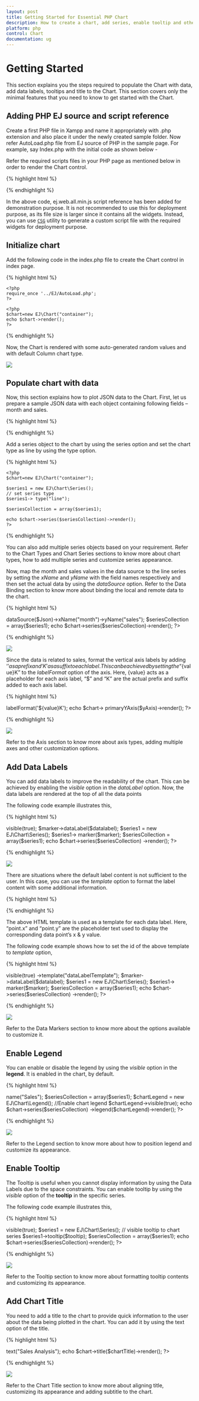 ```yaml
---
layout: post
title: Getting Started for Essential PHP Chart
description: How to create a chart, add series, enable tooltip and other features in Chart.
platform: php
control: Chart
documentation: ug
---
```


# Getting Started

This section explains you the steps required to populate the Chart with data, add data labels, tooltips and title to the Chart. This section covers only the minimal features that you need to know to get started with the Chart.

## Adding PHP EJ source and script reference

Create a first PHP file in Xampp and name it appropriately with .php extension and also place it under the newly created sample folder. Now refer AutoLoad.php file from EJ source of PHP in the sample page. For example, say Index.php with the initial code as shown below -

Refer the required scripts files in your PHP page as mentioned below in order to render the Chart control.

{% highlight html %}

<!DOCTYPE html>
<html>
<head>
<!--  jquery script  -->
    <script type="text/javascript" src="//cdn.syncfusion.com/js/assets/external/jquery-3.0.0.min.js"></script>    
    <!-- Essential JS UI widget -->
    <script type="text/javascript" src="//cdn.syncfusion.com/14.3.0.49/js/web/ej.web.all.min.js"></script></head>
<body>
<!--Refer AutoLoad.php common source to render the control-->
   <?php
      require_once '../EJ/AutoLoad.php';
    ?>
</body>
</html>


{% endhighlight %}

In the above code, ej.web.all.min.js script reference has been added for demonstration purpose. It is not recommended to use this for deployment purpose, as its file size is larger since it contains all the widgets. Instead, you can use [`CSG`](http://csg.syncfusion.com/) utility to generate a custom script file with the required widgets for deployment purpose.

## Initialize chart

Add the following code in the index.php file to create the Chart control in index page.

{% highlight html %}

<div>

    <?php
    require_once '../EJ/AutoLoad.php';
    ?>

    <?php
    $chart=new EJ\Chart("container");
    echo $chart->render();
    ?>
</div>


{% endhighlight %}

Now, the Chart is rendered with some auto-generated random values and with default Column chart type.

![](Getting-Started_images/Getting-Started_img1.png)


## Populate chart with data

Now, this section explains how to plot JSON data to the Chart. First, let us prepare a sample JSON data with each object containing following fields – month and sales.

{% highlight html %}

<?php
  $Json = '[
      { "month": "Jan", "sales": 35 },
      { "month": "Feb", "sales": 28 },
      { "month": "Mar", "sales": 34 },
      { "month": "Apr", "sales": 32 },
      { "month": "May", "sales": 40 },
      { "month": "Jun", "sales": 32 },
      { "month": "Jul", "sales": 35 },
      { "month": "Aug", "sales": 55 },
      { "month": "Sep", "sales": 38 },
      { "month": "Oct", "sales": 30 },
      { "month": "Nov", "sales": 25 },
      { "month": "Dec", "sales": 32 }]';
    $Json = json_decode($Json,true);
?>


{% endhighlight %}

Add a series object to the chart by using the series option and set the chart type as line by using the type option. 

{% highlight html %}

    <?php
    $chart=new EJ\Chart("container");

    $series1 = new EJ\Chart\Series();
    // set series type
    $series1-> type("line");

    $seriesCollection = array($series1);

    echo $chart->series($seriesCollection)->render();
    ?>


{% endhighlight %}

You can also add multiple series objects based on your requirement. Refer to the Chart Types and Chart Series sections to know more about chart types, how to add multiple series and customize series appearance.

Now, map the month and sales values in the data source to the line series by setting the *xName* and *yName* with the field names respectively and then set the actual data by using the *dataSource* option. Refer to the Data Binding section to know more about binding the local and remote data to the chart.


{% highlight html %}

<?php
    $chart=new EJ\Chart("container");

    $series1 = new EJ\Chart\Series();
    //Set datasource, xName and yName
    $series1->dataSource($Json)->xName("month")->yName("sales");

    $seriesCollection = array($series1);

    echo $chart->series($seriesCollection)->render();
    ?>


{% endhighlight %}

![](Getting-Started_images/Getting-Started_img2.png)


Since the data is related to sales, format the vertical axis labels by adding ‘$’ as a prefix and ‘K’ as a suffix to each label. This can be achieved by setting the “${value}K” to the *labelFormat* option of the axis. Here, {value} acts as a placeholder for each axis label, “$” and “K” are the actual prefix and suffix added to each axis label. 

{% highlight html %}

<?php
    $chart=new EJ\Chart("container");
    $yAxis = new EJ\Chart\PrimaryYAxis();
       
    // Customize the axis label format.
    $yAxis->labelFormat('${value}K');
    echo $chart-> primaryYAxis($yAxis)->render();
  ?>


{% endhighlight %}

![](Getting-Started_images/Getting-Started_img3.png)


Refer to the Axis section to know more about axis types, adding multiple axes and other customization options.

## Add Data Labels

You can add data labels to improve the readability of the chart. This can be achieved by enabling the *visible* option in the *dataLabel* option. Now, the data labels are rendered at the top of all the data points

The following code example illustrates this,

{% highlight html %}

  <?php
    $chart=new EJ\Chart("container");
    $marker = new EJ\Chart\Marker();
    $datalabel = new EJ\Chart\DataLabel();

    //Enable data label in the chart
    $datalabel->visible(true);
    $marker->dataLabel($datalabel);

    $series1 = new EJ\Chart\Series();
    $series1-> marker($marker);
    $seriesCollection = array($series1);

   echo $chart->series($seriesCollection) ->render();
  ?>



{% endhighlight %}

![](Getting-Started_images/Getting-Started_img4.png)


There are situations where the default label content is not sufficient to the user. In this case, you can use the *template* option to format the label content with some additional information.

 {% highlight html %}

<!DOCTYPE html>
<html>
<body>
      <div id="dataLabelTemplate" style="display:none; padding:3px;background-color:#E94649; opacity:0.8;">
         <div id="point">#point.x#:$#point.y#K</div>
      </div>
</body>
</html>


{% endhighlight %}

The above HTML template is used as a template for each data label. Here, “point.x” and “point.y” are the placeholder text used to display the corresponding data point’s x & y value.

The following code example shows how to set the id of the above template to *template* option,

{% highlight html %}

<?php
    $chart=new EJ\Chart("container");
    $marker = new EJ\Chart\Marker();
    $datalabel = new EJ\Chart\DataLabel();

    //Set the id of HTML template to the chart series
    $datalabel->visible(true) ->template("dataLabelTemplate");
    $marker->dataLabel($datalabel);

    $series1 = new EJ\Chart\Series();
    $series1-> marker($marker);
    $seriesCollection = array($series1);

   echo $chart->series($seriesCollection) ->render();
  ?>


{% endhighlight %}

![](Getting-Started_images/Getting-Started_img5.png)


Refer to the Data Markers section to know more about the options available to customize it.

## Enable Legend

You can enable or disable the legend by using the *visible* option in the **legend**. It is enabled in the chart, by default.

{% highlight html %}

<?php
    $chart=new EJ\Chart("container");

    $series1 = new EJ\Chart\Series();	
    // set legend name
    $series1 ->name("Sales");
    $seriesCollection = array($series1);

    $chartLegend = new EJ\Chart\Legend();
    //Enable chart legend
    $chartLegend->visible(true);

    echo $chart->series($seriesCollection) ->legend($chartLegend)->render();
    ?>


{% endhighlight %}

![](Getting-Started_images/Getting-Started_img6.png)


Refer to the Legend section to know more about how to position legend and customize its appearance.

## Enable Tooltip

The Tooltip is useful when you cannot display information by using the Data Labels due to the space constraints. You can enable tooltip by using the *visible* option of the **tooltip** in the specific series.

The following code example illustrates this,

{% highlight html %}

<?php
    $chart=new EJ\Chart("container");

    $tooltip = new EJ\Chart\Tooltip();
    $tooltip->visible(true);

    $series1 = new EJ\Chart\Series();	
    // visible tooltip to chart series
    $series1->tooltip($tooltip);
    $seriesCollection = array($series1);

    echo $chart->series($seriesCollection)->render();
    ?>


{% endhighlight %}

![](Getting-Started_images/Getting-Started_img7.png)


Refer to the Tooltip section to know more about formatting tooltip contents and customizing its appearance.

## Add Chart Title

You need to add a title to the chart to provide quick information to the user about the data being plotted in the chart. You can add it by using the text option of the title.

{% highlight html %}

  <?php
    $chart=new EJ\Chart("container");

     $chartTitle= new EJ\Chart\Title();
     //Add title to chart control
     $chartTitle->text("Sales Analysis");

    echo $chart->title($chartTitle)->render();
    ?>


{% endhighlight %}

![](Getting-Started_images/Getting-Started_img8.png)


Refer to the Chart Title section to know more about aligning title, customizing its appearance and adding subtitle to the chart.
